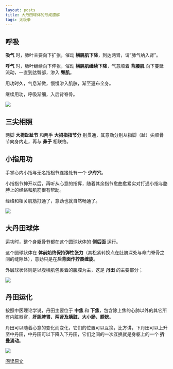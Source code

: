 ```yaml
---
layout: posts
title: 大丹田球体的形成臆解
tags: 太极拳
---
```





## 呼吸

**吸气** 时，肺叶主要向下扩张，催动 **横膈肌下降**，到达两肾，谓“肺气纳入肾”。

**呼气** 时，肺叶继续向下伸张，催动 **横膈肌继续下降**，气意顺着 **背腰肌** 向下蔓延流动，一直到达臀部，渗入 **臀肌**。

用功时久，气息渐微，慢慢渗入肌肤，渐至遍布全身。

继续用功，呼吸渐细，入后背脊骨。

![](http://zhouzm.cn/Health/assets/images/210515-%E6%A8%AA%E9%9A%94%E8%82%8C.jpg)



## 三尖相照

两脚 **大拇趾趾节** 和两手 **大拇指指节分** 别贯通，其意劲分别从指脚（趾）尖顺骨节向身内走，再与 **鼻子** 相联络。

## 小指用功

手掌心内小指与无名指根节连接处有一个 **少府穴**。

小指指节抻开以后，再听从心意的指挥，随着其余指节愈曲愈紧实对打通小指与胳膊上的经络和肌筋很有帮助。

经络和相关肌筋打通了，意劲也就自然畅通了。

![](http://zhouzm.cn/Health/assets/images/210515-%E6%89%8B%E6%8E%8C%E7%A9%B4%E4%BD%8D.jpeg)

## 大丹田球体

运功时，整个身躯骨节都在这个圆球状体的 **侧后面** 运行。

这个圆球状体在 **体前始终保持弹性张力**（其松紧转换点在肚脐深处与命门脊骨之间的缝隙处），意劲只是在**后背面作拧裹缠旋**。

外层球状体则是以腹横肌包裹着的腹腔为主，这是 **丹田** 的主要部分；

![](http://zhouzm.cn/Health/assets/images/210515-%E4%B8%B9%E7%94%B0.jpeg)

## 丹田运化



按照中医理论学说，丹田主要位于 **中焦** 和 **下焦**，包含除上焦的心肺以外的其它所有内脏器官，**肝胆脾胃、两肾及胰脏、大小肠、膀胱**。

丹田可以随着心意的变化而变化，它们的位置可以互换，比方讲，下丹田可以上升至中丹田，中丹田可以下降入下丹田，它们之间的一次互换就是身躯上的一个 **折叠涌动**。

![](http://zhouzm.cn/DailyRead/assets/images/0327-%E4%B8%B9%E7%94%B03.webp)

[阅读原文](https://mp.weixin.qq.com/s/NWV7ZKfhqggv6I7SYJKFtA)